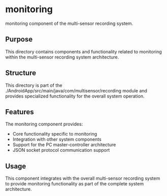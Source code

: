 # monitoring

monitoring component of the multi-sensor recording system.

## Purpose

This directory contains components and functionality related to monitoring within the multi-sensor recording system architecture.

## Structure

This directory is part of the ./AndroidApp/src/main/java/com/multisensor/recording module and provides specialized functionality for the overall system operation.

## Features

The monitoring component provides:
- Core functionality specific to monitoring
- Integration with other system components
- Support for the PC master-controller architecture
- JSON socket protocol communication support

## Usage

This component integrates with the overall multi-sensor recording system to provide monitoring functionality as part of the complete system architecture.
